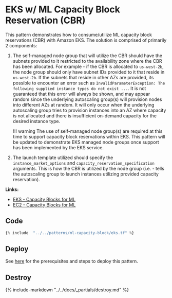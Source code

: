 # EKS w/ ML Capacity Block Reservation (CBR)

This pattern demonstrates how to consume/utilize ML capacity block reservations (CBR) with Amazon EKS. The solution is comprised of primarily 2 components:

1. The self-managed node group that will utilize the CBR should have the subnets provided to it restricted to the availability zone where the CBR has been allocated. For example - if the CBR is allocated to `us-west-2b`, the node group should only have subnet IDs provided to it that reside in `us-west-2b`. If the subnets that reside in other AZs are provided, its possible to encounter an error such as `InvalidParameterException: The following supplied instance types do not exist ...`. It is not guaranteed that this error will always be shown, and may appear random since the underlying autoscaling group(s) will provision nodes into different AZs at random. It will only occur when the underlying autoscaling group tries to provision instances into an AZ where capacity is not allocated and there is insufficient on-demand capacity for the desired instance type.

    !!! warning
        The use of self-managed node group(s) are required at this time to support capacity block reservations within EKS. This pattern will be updated to demonstrate EKS managed node groups once support has been implemented by the EKS service.

2. The launch template utilized should specify the `instance_market_options` and `capacity_reservation_specification` arguments. This is how the CBR is utilized by the node group (i.e. - tells the autoscaling group to launch instances utilizing provided capacity reservation).

<b>Links:</b>

- [EKS - Capacity Blocks for ML](https://docs.aws.amazon.com/eks/latest/userguide/capacity-blocks.html)
- [EC2 - Capacity Blocks for ML](https://docs.aws.amazon.com/AWSEC2/latest/UserGuide/ec2-capacity-blocks.html)

## Code

```terraform hl_lines="5-11 54-56 84-92"
{% include  "../../patterns/ml-capacity-block/eks.tf" %}
```

## Deploy

See [here](https://aws-ia.github.io/terraform-aws-eks-blueprints/getting-started/#prerequisites) for the prerequisites and steps to deploy this pattern.

## Destroy

{%
   include-markdown "../../docs/_partials/destroy.md"
%}
